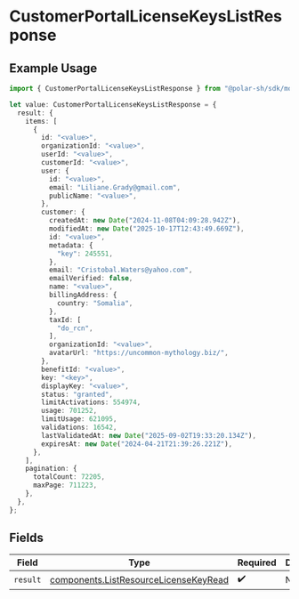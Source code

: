# CustomerPortalLicenseKeysListResponse

## Example Usage

```typescript
import { CustomerPortalLicenseKeysListResponse } from "@polar-sh/sdk/models/operations";

let value: CustomerPortalLicenseKeysListResponse = {
  result: {
    items: [
      {
        id: "<value>",
        organizationId: "<value>",
        userId: "<value>",
        customerId: "<value>",
        user: {
          id: "<value>",
          email: "Liliane.Grady@gmail.com",
          publicName: "<value>",
        },
        customer: {
          createdAt: new Date("2024-11-08T04:09:28.942Z"),
          modifiedAt: new Date("2025-10-17T12:43:49.669Z"),
          id: "<value>",
          metadata: {
            "key": 245551,
          },
          email: "Cristobal.Waters@yahoo.com",
          emailVerified: false,
          name: "<value>",
          billingAddress: {
            country: "Somalia",
          },
          taxId: [
            "do_rcn",
          ],
          organizationId: "<value>",
          avatarUrl: "https://uncommon-mythology.biz/",
        },
        benefitId: "<value>",
        key: "<key>",
        displayKey: "<value>",
        status: "granted",
        limitActivations: 554974,
        usage: 701252,
        limitUsage: 621095,
        validations: 16542,
        lastValidatedAt: new Date("2025-09-02T19:33:20.134Z"),
        expiresAt: new Date("2024-04-21T21:39:26.221Z"),
      },
    ],
    pagination: {
      totalCount: 72205,
      maxPage: 711223,
    },
  },
};
```

## Fields

| Field                                                                                          | Type                                                                                           | Required                                                                                       | Description                                                                                    |
| ---------------------------------------------------------------------------------------------- | ---------------------------------------------------------------------------------------------- | ---------------------------------------------------------------------------------------------- | ---------------------------------------------------------------------------------------------- |
| `result`                                                                                       | [components.ListResourceLicenseKeyRead](../../models/components/listresourcelicensekeyread.md) | :heavy_check_mark:                                                                             | N/A                                                                                            |